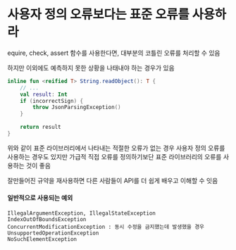 # 사용자 정의 오류보다는 표준 오류를 사용하라

equire, check, assert 함수를 사용한다면, 대부분의 코틀린 오류를 처리할 수 있음

하지만 이외에도 예측하지 못한 상황을 나태내야 하는 경우가 있음

```kotlin
inline fun <reified T> String.readObject(): T {
    // ...
    val result: Int
    if (incorrectSign) {
        throw JsonParsingException()
    }
    
    return result
}
```

위와 같이 표준 라이브러리에서 나타내는 적절한 오류가 없는 경우 사용자 정의 오류를 사용하는 경우도 있지만 가급적 직접 오류를 정의하기보단 표준 라이브러리의 오류를 사용하는 것이 좋음

잘만들어진 규약을 재사용하면 다른 사람들이 API를 더 쉽게 배우고 이해할 수 잇음

#### 일반적으로 사용되는 예외

```
IllegalArgumentException, IllegalStateException
IndexOutOfBoundsException
ConcurrentModificationException : 동시 수정을 금지했는데 발생했을 경우
UnsupportedOperationException
NoSuchElementException
```
